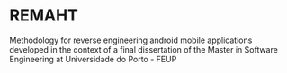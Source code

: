 # REMAHT
Methodology for reverse engineering android mobile applications developed in the context of a final dissertation of the Master in Software Engineering at Universidade do Porto - FEUP
